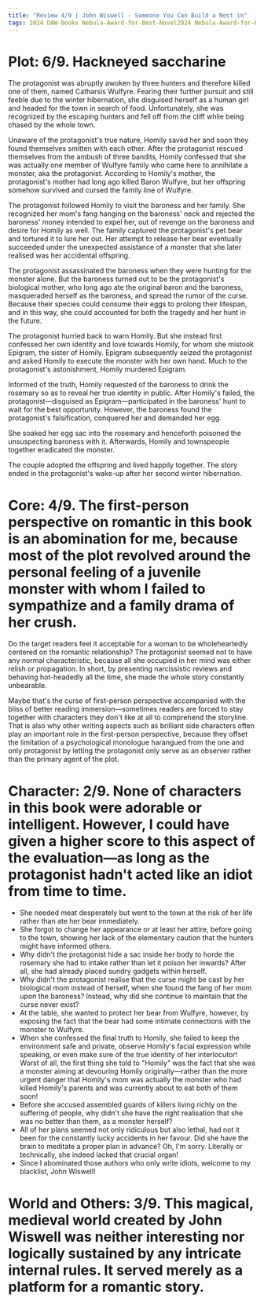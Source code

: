 ```yaml
---
title: "Review 4/9 | John Wiswell - Someone You Can Build a Nest in"
tags: 2024 DAW-Books Nebula-Award-for-Best-Novel2024 Nebula-Award-for-Best-Novel science-fiction
---  
```


# Plot: 6/9. Hackneyed saccharine 
The protagonist was abruptly awoken by three hunters and therefore killed one of them, named Catharsis Wulfyre. Fearing their further pursuit and still feeble due to the winter hibernation, she disguised herself as a human girl and headed for the town in search of food. Unfortunately, she was recognized by the escaping hunters and fell off from the cliff while being chased by the whole town.

Unaware of the protagonist's true nature, Homily saved her and soon they found themselves smitten with each other. After the protagonist rescued themselves from the ambush of three bandits, Homily confessed that she was actually one member of Wulfyre family who came here to annihilate a monster, aka the protagonist.
According to Homily's mother, the protagonist's mother had long ago killed Baron Wulfyre, but her offspring somehow survived and cursed the family line of Wulfyre.

The protagonist followed Homily to visit the baroness and her family. She recognized her mom's fang hanging on the baroness' neck and rejected the baroness' money intended to expel her, out of revenge on the baroness and desire for Homily as well.
The family captured the protagonist's pet bear and tortured it to lure her out. Her attempt to release her bear eventually succeeded under the unexpected assistance of a monster that she later realised was her accidental offspring.

The protagonist assassinated the baroness when they were hunting for the monster alone. But the baroness turned out to be the protagonist's biological mother, who long ago ate the original baron and the baroness, masqueraded herself as the baroness, and spread the rumor of the curse. Because their species could consume their eggs to prolong their lifespan, and in this way, she could accounted for both the tragedy and her hunt in the future.

The protagonist hurried back to warn Homily. But she instead first confessed her own identity and love towards Homily, for whom she mistook Epigram, the sister of Homily. Epigram subsequently seized the protagonist and asked Homily to execute the monster with her own hand. Much to the protagonist's astonishment, Homily murdered Epigram.

Informed of the truth, Homily requested of the baroness to drink the rosemary so as to reveal her true identity in public. After Homily's failed, the protagonist—disguised as Epigram—participated in the baroness' hunt to wait for the best opportunity. However, the baroness found the protagonist's falsification, conquered her and demanded her egg.

She soaked her egg sac into the rosemary and henceforth poisoned the unsuspecting baroness with it. Afterwards, Homily and townspeople together eradicated the monster.

The couple adopted the offspring and lived happily together. The story ended in the protagonist's wake-up after her second winter hibernation.






# Core: 4/9. The first-person perspective on romantic in this book is an abomination for me, because most of the plot revolved around the personal feeling of a juvenile monster with whom I failed to sympathize and a family drama of her crush. 

Do the target readers feel it acceptable for a woman to be wholeheartedly centered on the romantic relationship? The protagonist seemed not to have any normal characteristic, because all she occupied in her mind was either relish or propagation.
In short, by presenting narcissistic reviews and behaving hot-headedly all the time, she made the whole story constantly unbearable.

Maybe that's the curse of first-person perspective accompanied with the bliss of better reading immersion—sometimes readers are forced to stay together with characters they don't like at all to comprehend the storyline.
That is also why other writing aspects such as brilliant side characters often play an important role in the first-person perspective, because they offset the limitation of a psychological monologue harangued from the one and only protagonist by letting the protagonist only serve as an observer rather than the primary agent of the plot.

# Character: 2/9. None of characters in this book were adorable or intelligent. However, I could have given a higher score to this aspect of the evaluation—as long as the protagonist hadn't acted like an idiot from time to time.
+ She needed meat desperately but went to the town at the risk of her life rather than ate her bear immediately.
+ She forgot to change her appearance or at least her attire, before going to the town, showing her lack of the elementary caution that the hunters might have informed  others.
+ Why didn't the protagonist hide a sac inside her body to horde the rosemary she had to intake rather than let it poison her inwards? After all, she had already placed sundry gadgets within herself.
+ Why didn't the protagonist realise that the curse might be cast by her biological mom instead of herself, when she found the fang of her mom upon the baroness? Instead, why did she continue to maintain that the curse never exist?
+ At the table, she wanted to protect her bear from Wulfyre, however, by exposing the fact that the bear had some intimate connections with the monster to Wulfyre.
+ When she confessed the final truth to Homily, she failed to keep the environment safe and private, observe Homily's facial expression while speaking, or even make sure of the true identity of her interlocutor! Worst of all, the first thing she told to "Homily" was the fact that she was a monster aiming at devouring Homily originally—rather than the more urgent danger that Homily's mom was actually the monster who had killed Homily's parents and was currently about to eat both of them soon!
+ Before she accused assembled guards of killers living richly on the suffering of people, why didn't she have the right realisation that she was no better than them, as a monster herself?
+ All of her plans seemed not only ridiculous but also lethal, had not it been for the constantly lucky accidents in her favour. Did she have the brain to meditate a proper plan in advance? Oh, I'm sorry. Literally or technically, she indeed lacked that crucial organ!
+ Since I abominated those authors who only write idiots, welcome to my blacklist, John Wiswell!



# World and Others: 3/9. This magical, medieval world created by John Wiswell was neither interesting nor logically sustained by any intricate internal rules. It served merely as a platform for a romantic story.




